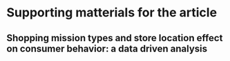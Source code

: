 # Supporting matterials for the article

## Shopping mission types and store location effect on consumer behavior: a data driven analysis

